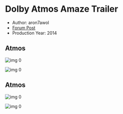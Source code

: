 # Dolby Atmos Amaze Trailer

* Author: aron7awol
* [Forum Post](https://www.avsforum.com/threads/bass-eq-for-filtered-movies.2995212/post-58242644)
* Production Year: 2014

## Atmos

![img 0](https://i.imgur.com/rrP61sa.jpg)

![img 0](https://i.imgur.com/FuPur56.png)

## Atmos

![img 0](https://i.imgur.com/EQR4YSr.jpg)

![img 0](https://i.imgur.com/kXCy8qD.png)

